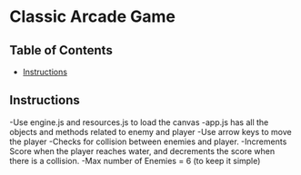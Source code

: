 # Classic Arcade Game

## Table of Contents

-   [Instructions](#instructions)

## Instructions

-Use engine.js and resources.js to load the canvas
-app.js has all the objects and methods related to enemy and player
-Use arrow keys to move the player
-Checks for collision between enemies and player.
-Increments Score when the player reaches water, and decrements the score when there is a collision.
-Max number of Enemies = 6 (to keep it simple)
